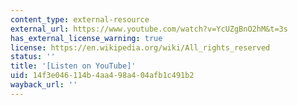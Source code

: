 ```yaml
---
content_type: external-resource
external_url: https://www.youtube.com/watch?v=YcUZgBnO2hM&t=3s
has_external_license_warning: true
license: https://en.wikipedia.org/wiki/All_rights_reserved
status: ''
title: '[Listen on YouTube]'
uid: 14f3e046-114b-4aa4-98a4-04afb1c491b2
wayback_url: ''
---
```

